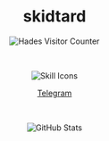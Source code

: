 <h1 align="center">skidtard</h1>

<p align="center">
        <img src="https://count.getloli.com/@Hades?theme=rule34&padding=7&offset=0&scale=1&align=top&pixelated=0&darkmode=auto" 
             alt="Hades Visitor Counter" />
    </a>
</p>

<br>

<p align="center">
    <img src="https://skillicons.dev/icons?i=py,html,css,js,git" alt="Skill Icons">
</p>

<p align="center">
    <a href="https://t.me/layer7mitigation" target="_blank">Telegram</a>
</p>

<br>

<p align="center">
    <img src="https://github-readme-stats.vercel.app/api/?username=2bap&title_color=674fc9&text_color=9f9f9f&show_icons=true&bg_color=00000000&hide_border=true&icon_color=674fc9&hide_title=true&count_private=true" alt="GitHub Stats">
</p>
